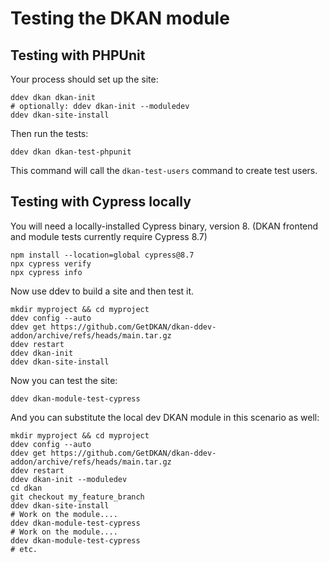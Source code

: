 # Testing the DKAN module

## Testing with PHPUnit

Your process should set up the site:

    ddev dkan dkan-init
    # optionally: ddev dkan-init --moduledev
    ddev dkan-site-install

Then run the tests:

    ddev dkan dkan-test-phpunit

This command will call the `dkan-test-users` command to create test users.

## Testing with Cypress locally

You will need a locally-installed Cypress binary, version 8. (DKAN frontend
and module tests currently require Cypress 8.7)

    npm install --location=global cypress@8.7
    npx cypress verify
    npx cypress info

Now use ddev to build a site and then test it.

    mkdir myproject && cd myproject
    ddev config --auto
    ddev get https://github.com/GetDKAN/dkan-ddev-addon/archive/refs/heads/main.tar.gz
    ddev restart
    ddev dkan-init
    ddev dkan-site-install

Now you can test the site:

    ddev dkan-module-test-cypress

And you can substitute the local dev DKAN module in this scenario as well:

    mkdir myproject && cd myproject
    ddev config --auto
    ddev get https://github.com/GetDKAN/dkan-ddev-addon/archive/refs/heads/main.tar.gz
    ddev restart
    ddev dkan-init --moduledev
    cd dkan
    git checkout my_feature_branch
    ddev dkan-site-install
    # Work on the module....
    ddev dkan-module-test-cypress
    # Work on the module....
    ddev dkan-module-test-cypress
    # etc.
